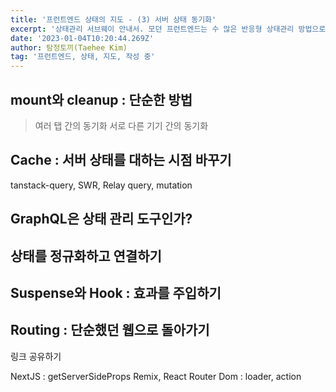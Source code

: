 ```yaml
---
title: '프런트엔드 상태의 지도 - (3) 서버 상태 동기화'
excerpt: '상태관리 서브웨이 안내서. 모던 프런트엔드는 수 많은 반응형 상태관리 방법으로 넘쳐나고 있습니다. 어떤 대안들이 있으며, 뭐가 다른 걸까요?'
date: '2023-01-04T10:20:44.269Z'
author: 탐정토끼(Taehee Kim)
tag: '프런트엔드, 상태, 지도, 작성 중'
---
```


## mount와 cleanup : 단순한 방법

> 여러 탭 간의 동기화
> 서로 다른 기기 간의 동기화

## Cache : 서버 상태를 대하는 시점 바꾸기
tanstack-query, SWR, Relay
query, mutation

## GraphQL은 상태 관리 도구인가?

## 상태를 정규화하고 연결하기

## Suspense와 Hook : 효과를 주입하기

## Routing : 단순했던 웹으로 돌아가기
링크 공유하기

NextJS : getServerSideProps
Remix, React Router Dom : loader, action
